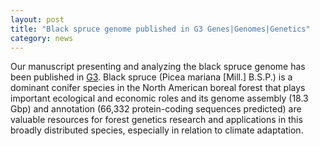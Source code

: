 ```yaml
---  
layout: post  
title: "Black spruce genome published in G3 Genes|Genomes|Genetics"  
category: news  
---  
```


Our manuscript presenting and analyzing the black spruce genome has been published in [G3](https://academic.oup.com/g3journal/advance-article/doi/10.1093/g3journal/jkad247/7329279?searchresult=1). Black spruce (Picea mariana [Mill.] B.S.P.) is a dominant conifer species in the North American boreal forest that plays important ecological and economic roles and its genome assembly (18.3 Gbp) and annotation (66,332 protein-coding sequences predicted) are valuable resources for forest genetics research and applications in this broadly distributed species, especially in relation to climate adaptation.
